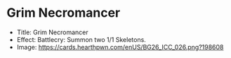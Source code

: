 # Grim Necromancer
- Title:  Grim Necromancer
- Effect:  Battlecry: Summon two 1/1 Skeletons.
- Image:  https://cards.hearthpwn.com/enUS/BG26_ICC_026.png?198608
